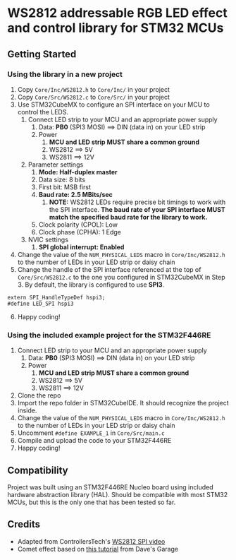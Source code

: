 # WS2812 addressable RGB LED effect and control library for STM32 MCUs

## Getting Started

### Using the library in a new project

1. Copy `Core/Inc/WS2812.h` to `Core/Inc/` in your project
2. Copy `Core/Src/WS2812.c` to `Core/Src/` in your project
3. Use STM32CubeMX to configure an SPI interface on your MCU to control the LEDS.
   1. Connect LED strip to your MCU and an appropriate power supply
      1. Data: **PB0** (SPI3 MOSI) ==> DIN (data in) on your LED strip
      2. Power
         1. **MCU and LED strip MUST share a common ground**
         2. WS2812 ==> 5V
         3. WS2811 ==> 12V
   2. Parameter settings
      1. **Mode: Half-duplex master**
      2. Data size: 8 bits
      3. First bit: MSB first
      4. **Baud rate: 2.5 MBits/sec**
           1. **NOTE:** WS2812 LEDs require precise bit timings to work with the SPI interface. **The baud rate of your SPI interface MUST match the specified baud rate for the library to work.**
      5. Clock polarity (CPOL): Low
      6. Clock phase (CPHA): 1 Edge
   3. NVIC settings
      1. **SPI global interrupt: Enabled**
4. Change the value of the `NUM_PHYSICAL_LEDS` macro in `Core/Inc/WS2812.h` to the number of LEDs in your LED strip or daisy chain
5. Change the handle of the SPI interface referenced at the top of `Core/Src/WS2812.c` to the one you configured in STM32CubeMX in Step 3. By default, the library is configured to use **SPI3**.

```
extern SPI_HandleTypeDef hspi3;
#define LED_SPI hspi3
```

6. Happy coding!

### Using the included example project for the STM32F446RE

1. Connect LED strip to your MCU and an appropriate power supply
   1. Data: **PB0** (SPI3 MOSI) ==> DIN (data in) on your LED strip
   1. Power
      1. **MCU and LED strip MUST share a common ground**
      2. WS2812 ==> 5V
      3. WS2811 ==> 12V
1. Clone the repo
2. Import the repo folder in STM32CubeIDE. It should recognize the project inside.
3. Change the value of the `NUM_PHYSICAL_LEDS` macro in `Core/Inc/WS2812.h` to the number of LEDs in your LED strip or daisy chain
4. Uncomment `#define EXAMPLE_1` in `Core/Src/main.c`
5. Compile and upload the code to your STM32F446RE
6. Happy coding!

## Compatibility

Project was built using an STM32F446RE Nucleo board using included hardware abstraction library (HAL). Should be compatible with most STM32 MCUs, but this is the only one that has been tested so far.

## Credits

- Adapted from ControllersTech's [WS2812 SPI video](https://youtu.be/71SRVEcbEwc)
- Comet effect based on [this tutorial](https://www.youtube.com/watch?v=yM5dY7K2KHM) from Dave's Garage